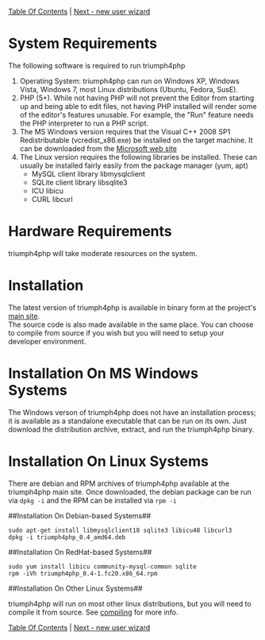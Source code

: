 [Table Of Contents](/#toc) | [Next - new user wizard](/new-user-wizard/)

# System Requirements #
The following software is required to run triumph4php 

  1. Operating System:  triumph4php  can run on Windows XP, Windows Vista, Windows 7, most Linux distributions 
     (Ubuntu, Fedora, SusE).
  2. PHP (5+). While not having PHP will not prevent the Editor from starting up and being able to edit 
     files, not having PHP installed will render some of the editor's features unusable. For example, the 
    "Run" feature needs the PHP interpreter to run a PHP script.
  3. The MS Windows version requires that the Visual C++ 2008 SP1 Redistributable (vcredist_x86.exe) be 
     installed on the target machine. It can be downloaded from the 
    [Microsoft web site](http://www.microsoft.com/en-us/download/details.aspx?id=26368)
  4. The Linux version requires the following libraries be installed. These can
     usually be installed fairly easily from the package manager (yum, apt)
      - MySQL client library libmysqlclient
	  - SQLite client library libsqlite3
	  - ICU libicu
	  - CURL libcurl

# Hardware Requirements #
triumph4php will take moderate resources on the system.

# Installation #
The latest version of triumph4php is available in binary form at the project's [main site](http://triumph4php.com).  
The source code is also made available in the same place. You can choose to compile from source if you wish but you will 
need to setup your developer environment. 

# Installation On MS Windows Systems #
The Windows verson of triumph4php does not have an installation process; it is available as a standalone executable 
that can be run on its own. Just download the distribution archive, extract, and run the triumph4php binary.

# Installation On Linux Systems #
There are debian and RPM archives of triumph4php available at the triumph4php main site. Once downloaded,
the debian package can be run via `dpkg -i` and the RPM can be installed via `rpm -i`

##Installation On Debian-based Systems##

    sudo apt-get install libmysqlclient18 sqlite3 libicu48 libcurl3
	dpkg -i triumph4php_0.4_amd64.deb

##Installation On RedHat-based Systems##

    sudo yum install libicu community-mysql-common sqlite
    rpm -iVh triumph4php_0.4-1.fc20.x86_64.rpm

##Installation On Other Linux Systems##

triumph4php will run on most other linux distributions, but you will need to compile it from source.
See [compiling](/compiling/) for more info.

[Table Of Contents](/#toc) | [Next - new user wizard](/new-user-wizard/)
